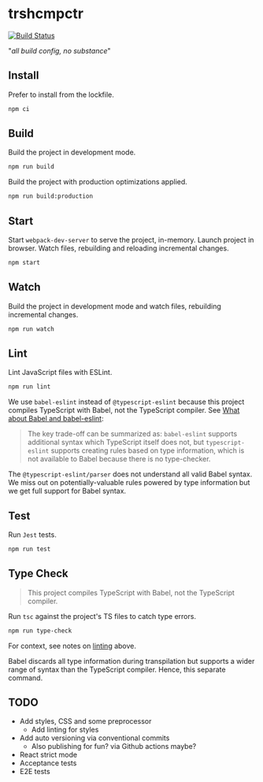 # trshcmpctr

[![Build Status](https://cloud.drone.io/api/badges/shanedg/trshcmpctr/status.svg)](https://cloud.drone.io/shanedg/trshcmpctr)

"_all build config, no substance_"

## Install

Prefer to install from the lockfile.

```bash
npm ci
```

## Build

Build the project in development mode.

```bash
npm run build
```

Build the project with production optimizations applied.

```bash
npm run build:production
```

## Start

Start `webpack-dev-server` to serve the project, in-memory.
Launch project in browser.
Watch files, rebuilding and reloading incremental changes.

```bash
npm start
```

## Watch

Build the project in development mode and watch files, rebuilding incremental changes.

```bash
npm run watch
```

## Lint

Lint JavaScript files with ESLint.

```bash
npm run lint
```

We use `babel-eslint` instead of `@typescript-eslint` because this project compiles TypeScript with Babel, not the TypeScript compiler.
See [What about Babel and babel-eslint](https://github.com/typescript-eslint/typescript-eslint#what-about-babel-and-babel-eslint):

> The key trade-off can be summarized as: `babel-eslint` supports additional syntax which TypeScript itself does not, but `typescript-eslint` supports creating rules based on type information, which is not available to Babel because there is no type-checker.

The `@typescript-eslint/parser` does not understand all valid Babel syntax.
We miss out on potentially-valuable rules powered by type information but we get full support for Babel syntax.

## Test

Run `Jest` tests.

```bash
npm run test
```

## Type Check

> This project compiles TypeScript with Babel, not the TypeScript compiler.

Run `tsc` against the project's TS files to catch type errors.

```bash
npm run type-check
```

For context, see notes on [linting](##lint) above.

Babel discards all type information during transpilation but supports a wider range of syntax than the TypeScript compiler.
Hence, this separate command.

## TODO

* Add styles, CSS and some preprocessor
  * Add linting for styles
* Add auto versioning via conventional commits
  * Also publishing for fun? via Github actions maybe?
* React strict mode
* Acceptance tests
* E2E tests
